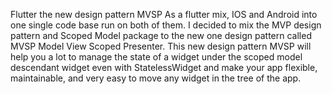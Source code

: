 Flutter the new design pattern MVSP
As a flutter mix, IOS and Android into one single code base run on both of them. I decided to mix the MVP design pattern and  Scoped Model package to the new one design pattern called MVSP Model View Scoped Presenter.
This new design pattern MVSP will help you a lot to manage the state of a widget under the scoped model descendant widget even with StatelessWidget and make your app flexible, maintainable, and very easy to move any widget in the tree of the app.
